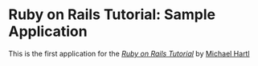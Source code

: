 # Ruby on Rails Tutorial: Sample Application

This is the first application for the [*Ruby on Rails Tutorial*](http://railstutorial.jp/) by [Michael Hartl](http://michaelhartl.com/)
